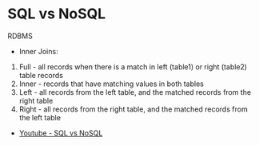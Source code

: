 # SQL vs NoSQL

RDBMS

* Inner Joins: 

1. Full - all records when there is a match in left (table1) or right (table2) table records
2. Inner - records that have matching values in both tables
3. Left - all records from the left table, and the matched records from the right table
4. Right - all records from the right table, and the matched records from the left table

* [Youtube - SQL vs NoSQL](https://www.youtube.com/watch?v=ruz-vK8IesE)

